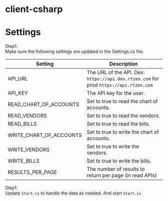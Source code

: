# client-csharp

# Settings 

Step1:  
Make sure the following settings are updated in the Settings.cs file.

| Setting | Description |
| --- | --- |
| API_URL | The URL of the API. Dev: `https://api.dev.rtzen.com` for prod `https://api.rtzen.com` |
| API_KEY | The API key for the user. |
| READ_CHART_OF_ACCOUNTS | Set to true to read the chart of accounts. |
| READ_VENDORS | Set to true to read the vendors. |
| READ_BILLS | Set to true to read the bills. |
| WRITE_CHART_OF_ACCOUNTS| Set to true to write the chart of accounts. |
| WRITE_VENDORS| Set to true to write the vendors. |
| WRITE_BILLS| Set to true to write the bills. |
| RESULTS_PER_PAGE| The number of results to return per page (in read APIs) |

Step1:  
Update `Start.cs` to handle the data as needed. And start `Start.cs`
